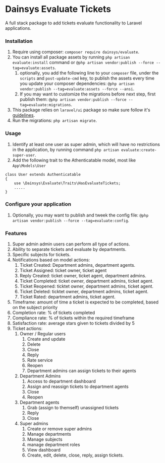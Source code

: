  # Dainsys Evaluate Tickets
 A full stack package to add tickets evaluate functionality to Laravel applications. 
 ### Installation
 1. Require using composer: `composer require dainsys/evaluate`.
 2. You can install all package assets by running `php artisan evaluate:install` command or `@php artisan vendor:publish --force --tag=evaluate:assets`.  
    1. optionally, you add the following line to your `composer` file, under the `scripts` and `post-update-cmd` key, to publish the assets every time you update your composer dependencies: `@php artisan vendor:publish --tag=evaluate:assets --force --ansi`.
    2. If you may want to customize the migrations before next step, first publish them: `@php artisan vendor:publish --force --tag=evaluate:migrations`.
 3. This package relies on `laravel/ui` package so make sure follow it's [guidelines](https://github.com/laravel/ui). 
 4. Run the migrations: `php artisan migrate`.   
### Usage
1. Identify at least one user as super admin, which will have no restrictions in the application, by running command `php artisan evaluate:create-super-user`.
2. Add the following trait to the Athenticatable model, most like `App\Models\User`
```
class User extends Authenticatable
{
    use \Dainsys\Evaluate\Traits\HasEvaluateTickets;
    .....
}
```
### Configure your application
 1. Optionally, you may want to publish and tweek the config file: `@php artisan vendor:publish --force --tag=evaluate:config`.
### Features
1. Super admin admin users can perform all type of actions.
2. Ability to separate tickets and evaluate by departments.
3. Specific subjects for tickets.
4. Notifications based on model actions:
   1. Ticket Created: Department admins, department agents.
   2. Ticket Assigned: ticket owner, ticket agent
   3. Reply Created: ticket owner, ticket agent, department admins.
   4. Ticket Completed: ticket owner, department admins, ticket agent.
   5. Ticket Reopened: ticktet owner, department admins, ticket agent.
   6. Ticket Deleted: ticktet owner, department admins, ticket agent.
   7. Ticket Rated: department admins, ticket agent.
5. Timeframe: amount of time a ticket is expected to be completed, based on the subject priority
6. Completion rate: % of tickets completed
7. Compliance rate: % of tickets within the required timeframe
8. Satisfaction rate: average stars given to tickets divided by 5
9. Ticket actions:
   1.  Owner / Regular users
       1.  Create and update
       2.  Delete
       3.  Close 
       4.  Reply 
       5.  Rate service
       6.  Reopen
       7.  Department admins can assign tickets to their agents
   2.  Department Admins
       1.  Access to department dashboard
       2.  Assign and reassign tickets to department agents
       3.  Close
       4.  Reopen
   3.  Department agents
       1.  Grab (assign to themself) unassigned tickets
       2.  Reply
       3.  Close
   4.  Super admins
       1.  Create or remove super admins
       2.  Manage departments
       3.  Manage subjects
       4.  manage department roles
       5.  View dashboard
       6.  Create, edit, delete, close, reply, assign tickets.


